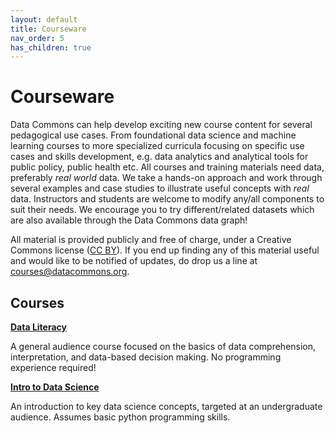 ```yaml
---
layout: default
title: Courseware
nav_order: 5
has_children: true
---
```


# Courseware

Data Commons can help develop exciting new course content for several pedagogical use cases. From foundational data science and machine learning courses to more specialized curricula focusing on specific use cases and skills development, e.g. data analytics and analytical tools for public policy, public health etc. All courses and training materials need data, preferably _real world_ data. We take a hands-on approach and work through several examples and case studies to illustrate useful concepts with _real_ data. Instructors and students are welcome to modify any/all components to suit their needs. We encourage you to try different/related datasets which are also available through the Data Commons data graph!

All material is provided publicly and free of charge, under a Creative Commons license ([CC BY](https://creativecommons.org/licenses/by/4.0/)). If you end up finding any of this material useful and would like to be notified of updates, do drop us a line at [courses@datacommons.org](mailto:courses@datacommons.org).

## Courses

**[Data Literacy](/courseware/data_literacy.html)**

A general audience course focused on the basics of data comprehension, interpretation, and data-based decision making. No programming experience required!

**[Intro to Data Science](/courseware/intro_data_science.html)**

An introduction to key data science concepts, targeted at an undergraduate audience. Assumes basic python programming skills.

